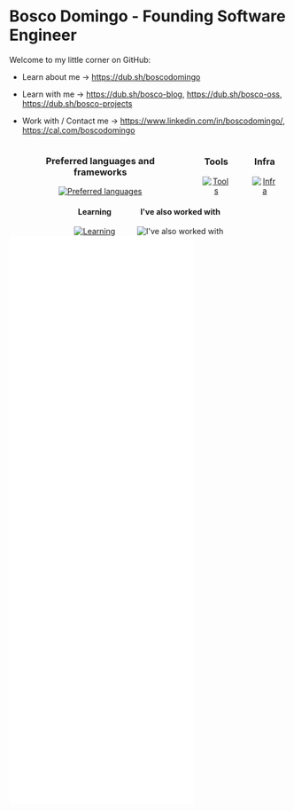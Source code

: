 # Bosco Domingo - Founding Software Engineer

Welcome to my little corner on GitHub:

- Learn about me -> https://dub.sh/boscodomingo

- Learn with me -> https://dub.sh/bosco-blog, https://dub.sh/bosco-oss, https://dub.sh/bosco-projects

- Work with / Contact me -> https://www.linkedin.com/in/boscodomingo/, https://cal.com/boscodomingo

<style>
  table, th, td {
    border: 3px solid black;
  }
  .container {
    display: flex;
    justify-content: center;
    align-items: center;
  }

  .section {
    margin: 0 20px;
    text-align: center;
  }
</style>
<div class="container">
  <div class="section">
    <h3>Preferred languages and frameworks</h3>
    <a href="https://skillicons.dev">
      <img height=30 alt="Preferred languages" src="https://skillicons.dev/icons?i=ts,js,nodejs,bun&theme=dark"/>
    </a>
  </div>
  <div class="section">
    <h3>Tools</h3>
    <a href="https://skillicons.dev">
      <img height=30 alt="Tools" src="https://skillicons.dev/icons?i=docker,postgres,supabase,pnpm,vscode&theme=dark"/>
    </a>
  </div>
  <div class="section">
    <h3>Infra</h3>
    <a href="https://skillicons.dev">
      <img height=30 alt="Infra" src="https://skillicons.dev/icons?i=gcp,aws,azure,githubactions&theme=dark"/>
    </a>
  </div>
</div>

<div class="container">
  <div class="section">
    <h4>Learning</h4>
    <a href="https://skillicons.dev">
      <img src="https://skillicons.dev/icons?i=go,cs,neovim,lua&theme=dark" alt="Learning" height="25">
    </a>
  </div>
  <div class="section">
    <h4>I've also worked with</h4>
    <img src="https://skillicons.dev/icons?i=react,nextjs,nestjs,java,py,html,css,swift,terraform&theme=dark" alt="I've also worked with" height="25">
  </div>
</div>

<picture>
  <img src="/assets/github-metrics.svg" alt="GitHub Metrics, provided by https://github.com/lowlighter/metrics">
</picture>
